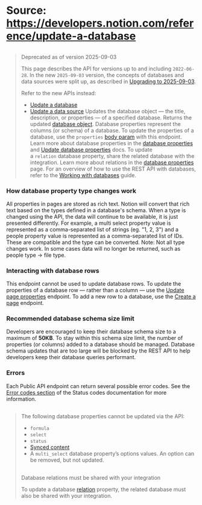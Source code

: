 # Source: https://developers.notion.com/reference/update-a-database

> ##
>
> Deprecated as of version 2025-09-03
>
> This page describes the API for versions up to and including `2022-06-28`. In the new `2025-09-03` version, the concepts of databases and data sources were split up, as described in [Upgrading to 2025-09-03](/docs/upgrade-guide-2025-09-03).
>
> Refer to the new APIs instead:
>
> - [Update a database](/reference/database-update)
> - [Update a data source](/reference/update-a-data-source)
Updates the database object — the title, description, or properties — of a specified database.
Returns the updated [database object](/reference/database).
Database properties represent the columns (or schema) of a database. To update the properties of a database, use the `properties` [body param](/reference/update-property-schema-object) with this endpoint. Learn more about database properties in the [database properties](/reference/property-object) and [Update database properties](/reference/update-property-schema-object) docs.
To update a `relation` database property, share the related database with the integration. Learn more about relations in the [database properties](/reference/property-object#relation) page.
For an overview of how to use the REST API with databases, refer to the [Working with databases](/docs/working-with-databases) guide.
### How database property type changes work
All properties in pages are stored as rich text. Notion will convert that rich text based on the types defined in a database's schema. When a type is changed using the API, the data will continue to be available, it is just presented differently.
For example, a multi select property value is represented as a comma-separated list of strings (eg. "1, 2, 3") and a people property value is represented as a comma-separated list of IDs. These are compatible and the type can be converted.
Note: Not all type changes work. In some cases data will no longer be returned, such as people type → file type.
### Interacting with database rows
This endpoint cannot be used to update database rows.
To update the properties of a database row — rather than a column — use the [Update page properties](/reference/patch-page) endpoint. To add a new row to a database, use the [Create a page](/reference/post-page) endpoint.
### Recommended database schema size limit
Developers are encouraged to keep their database schema size to a maximum of **50KB**. To stay within this schema size limit, the number of properties (or columns) added to a database should be managed.
Database schema updates that are too large will be blocked by the REST API to help developers keep their database queries performant.
### Errors
Each Public API endpoint can return several possible error codes. See the [Error codes section](/reference/status-codes#error-codes) of the Status codes documentation for more information.
> ##
>
> The following database properties cannot be updated via the API:
>
> - `formula`
> - `select`
> - `status`
> - [Synced content](https://www.notion.so/help/guides/synced-databases-bridge-different-tools)
> - A `multi_select` database property’s options values. An option can be removed, but not updated.
> ##
>
> Database relations must be shared with your integration
>
> To update a database [relation](https://www.notion.so/help/relations-and-rollups#what-is-a-database-relation) property, the related database must also be shared with your integration.